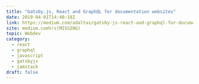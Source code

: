 ```yaml
---
title: "Gatsby.js, React and GraphQL for documentation websites"
date: 2019-04-01T14:40:18Z
link: https://medium.com/adaltas/gatsby-js-react-and-graphql-for-documentation-websites-95892c2bffe5?source=rss------jamstack-5&utm_medium=RSS&utm_source=hune
site: medium.com%!s(MISSING)
topic: Webdev
category:
  - react
  - graphql
  - javascript
  - gatsbyjs
  - jamstack
draft: false
---
```

